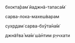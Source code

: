 бхокта̄рам̇ йаджн̃а-тапаса̄м̇

сарва-лока-махеш́варам

сухр̣дам̇ сарва-бхӯта̄на̄м̇

джн̃а̄тва̄ ма̄м̇ ш́а̄нтим р̣ччхати